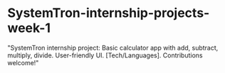 # SystemTron-internship-projects-week-1
"SystemTron internship project: Basic calculator app with add, subtract, multiply, divide. User-friendly UI. [Tech/Languages]. Contributions welcome!"
